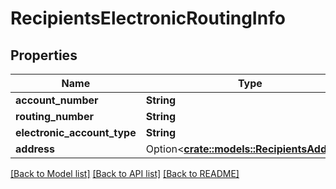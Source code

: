 # RecipientsElectronicRoutingInfo

## Properties

Name | Type | Description | Notes
------------ | ------------- | ------------- | -------------
**account_number** | **String** |  | [default to ]
**routing_number** | **String** |  | [default to ]
**electronic_account_type** | **String** | \"businessChecking\" | \"businessSavings\" | \"personalChecking\" | \"personalSavings\" | [default to ]
**address** | Option<[**crate::models::RecipientsAddress**](_recipients_address.md)> |  | [optional]

[[Back to Model list]](../README.md#documentation-for-models) [[Back to API list]](../README.md#documentation-for-api-endpoints) [[Back to README]](../README.md)


